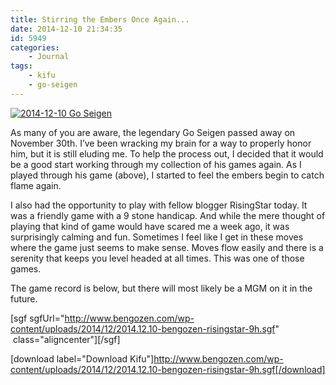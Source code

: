 ```yaml
---
title: Stirring the Embers Once Again...
date: 2014-12-10 21:34:35
id: 5949
categories:
	- Journal
tags:
	- kifu
	- go-seigen
---
```


[![2014-12-10 Go Seigen](http://www.bengozen.com/wp-content/uploads/2014/12/2014-12-10-Go-Seigen-300x225.jpg)](http://www.bengozen.com/wp-content/uploads/2014/12/2014-12-10-Go-Seigen.jpg)

As many of you are aware, the legendary Go Seigen passed away on November 30th. I’ve been wracking my brain for a way to properly honor him, but it is still eluding me. To help the process out, I decided that it would be a good start working through my collection of his games again. As I played through his game (above), I started to feel the embers begin to catch flame again.

I also had the opportunity to play with fellow blogger RisingStar today. It was a friendly game with a 9 stone handicap. And while the mere thought of playing that kind of game would have scared me a week ago, it was surprisingly calming and fun. Sometimes I feel like I get in these moves where the game just seems to make sense. Moves flow easily and there is a serenity that keeps you level headed at all times. This was one of those games.

The game record is below, but there will most likely be a MGM on it in the future.

[sgf sgfUrl="http://www.bengozen.com/wp-content/uploads/2014/12/2014.12.10-bengozen-risingstar-9h.sgf"  class="aligncenter"][/sgf]

[download label="Download Kifu"]http://www.bengozen.com/wp-content/uploads/2014/12/2014.12.10-bengozen-risingstar-9h.sgf[/download]